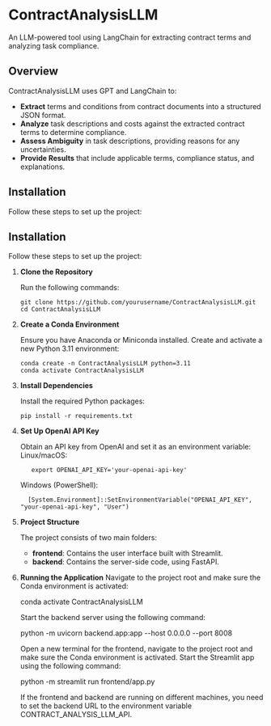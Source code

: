 # ContractAnalysisLLM
An LLM-powered tool using LangChain for extracting contract terms and analyzing task compliance.

## Overview

ContractAnalysisLLM uses GPT and LangChain to:

- **Extract** terms and conditions from contract documents into a structured JSON format.
- **Analyze** task descriptions and costs against the extracted contract terms to determine compliance.
- **Assess Ambiguity** in task descriptions, providing reasons for any uncertainties.
- **Provide Results** that include applicable terms, compliance status, and explanations.

## Installation

Follow these steps to set up the project:

## Installation

Follow these steps to set up the project:

1. **Clone the Repository**

   Run the following commands:

       git clone https://github.com/yourusername/ContractAnalysisLLM.git
       cd ContractAnalysisLLM

2. **Create a Conda Environment**

   Ensure you have Anaconda or Miniconda installed. Create and activate a new Python 3.11 environment:

       conda create -n ContractAnalysisLLM python=3.11
       conda activate ContractAnalysisLLM

3. **Install Dependencies**

   Install the required Python packages:

       pip install -r requirements.txt

4. **Set Up OpenAI API Key**

   Obtain an API key from OpenAI and set it as an environment variable:
   Linux/macOS:

          export OPENAI_API_KEY='your-openai-api-key'

   Windows (PowerShell):
   
         [System.Environment]::SetEnvironmentVariable("OPENAI_API_KEY", "your-openai-api-key", "User")

5. **Project Structure**

   The project consists of two main folders:
   - **frontend**: Contains the user interface built with Streamlit.
   - **backend**: Contains the server-side code, using FastAPI.

6. **Running the Application**
   Navigate to the project root and make sure the Conda environment is activated:

	conda activate ContractAnalysisLLM

   Start the backend server using the following command:

      python -m uvicorn backend.app:app --host 0.0.0.0 --port 8008


   Open a new terminal for the frontend, navigate to the project root and make sure the Conda environment is activated.
   Start the Streamlit app using the following command:

      python -m streamlit run frontend/app.py
   
   If the frontend and backend are running on different machines, you need to set the backend URL to the environment variable CONTRACT_ANALYSIS_LLM_API.




   
